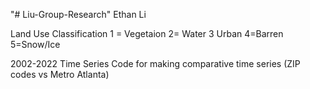 "# Liu-Group-Research" 
Ethan Li

Land Use Classification
1 = Vegetaion
2= Water
3 Urban
4=Barren
5=Snow/Ice

2002-2022 Time Series
Code for making comparative time series (ZIP codes vs Metro Atlanta)